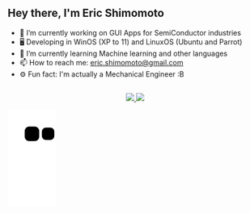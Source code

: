## Hey there, I'm Eric Shimomoto


- 🔭 I’m currently working on GUI Apps for SemiConductor industries
- 🖥️ Developing in WinOS (XP to 11) and LinuxOS (Ubuntu and Parrot) 
- 🌱 I’m currently learning Machine learning and other languages
- 📫 How to reach me: eric.shimomoto@gmail.com
- ⚙️ Fun fact: I'm actually a Mechanical Engineer :B

##
<div align="center">
  <a href="https://github.com/EricShimomoto">
  <img height="180em" src="https://github-readme-stats.vercel.app/api?username=EricShimomoto&show_icons=true&theme=algolia&include_all_commits=true&count_private=true"/>
  <img height="180em" src="https://github-readme-stats.vercel.app/api/top-langs/?username=EricShimomoto&layout=compact&langs_count=7&theme=algolia"/>
</div>

![Snake animation](https://github.com/rafaballerini/rafaballerini/blob/output/github-contribution-grid-snake.svg)
